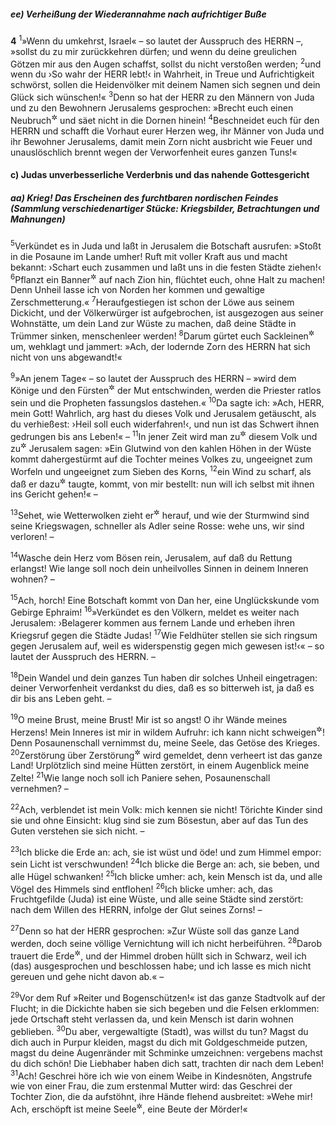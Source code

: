 ##### ee) Verheißung der Wiederannahme nach aufrichtiger Buße

__4__
<sup>1</sup>»Wenn du umkehrst, Israel« – so lautet der Ausspruch des HERRN –, »sollst du zu mir zurückkehren dürfen; und wenn du deine greulichen Götzen mir aus den Augen schaffst, sollst du nicht verstoßen werden;
<sup>2</sup>und wenn du ›So wahr der HERR lebt!‹ in Wahrheit, in Treue und Aufrichtigkeit schwörst, sollen die Heidenvölker mit deinem Namen sich segnen und dein Glück sich wünschen!«
<sup>3</sup>Denn so hat der HERR zu den Männern von Juda und zu den Bewohnern Jerusalems gesprochen: »Brecht euch einen Neubruch<sup title="= brecht das Brachland eurer Herzen um">&#x2732;</sup> und säet nicht in die Dornen hinein!
<sup>4</sup>Beschneidet euch für den HERRN und schafft die Vorhaut eurer Herzen weg, ihr Männer von Juda und ihr Bewohner Jerusalems, damit mein Zorn nicht ausbricht wie Feuer und unauslöschlich brennt wegen der Verworfenheit eures ganzen Tuns!«

#### c) Judas unverbesserliche Verderbnis und das nahende Gottesgericht

##### aa) Krieg! Das Erscheinen des furchtbaren nordischen Feindes (Sammlung verschiedenartiger Stücke: Kriegsbilder, Betrachtungen und Mahnungen)

<sup>5</sup>Verkündet es in Juda und laßt in Jerusalem die Botschaft ausrufen: »Stoßt in die Posaune im Lande umher! Ruft mit voller Kraft aus und macht bekannt: ›Schart euch zusammen und laßt uns in die festen Städte ziehen!‹
<sup>6</sup>Pflanzt ein Banner<sup title="oder: Panier">&#x2732;</sup> auf nach Zion hin, flüchtet euch, ohne Halt zu machen! Denn Unheil lasse ich von Norden her kommen und gewaltige Zerschmetterung.«
<sup>7</sup>Heraufgestiegen ist schon der Löwe aus seinem Dickicht, und der Völkerwürger ist aufgebrochen, ist ausgezogen aus seiner Wohnstätte, um dein Land zur Wüste zu machen, daß deine Städte in Trümmer sinken, menschenleer werden!
<sup>8</sup>Darum gürtet euch Sackleinen<sup title="= Trauergewänder">&#x2732;</sup> um, wehklagt und jammert: »Ach, der lodernde Zorn des HERRN hat sich nicht von uns abgewandt!«

<sup>9</sup>»An jenem Tage« – so lautet der Ausspruch des HERRN – »wird dem Könige und den Fürsten<sup title="oder: obersten Beamten">&#x2732;</sup> der Mut entschwinden, werden die Priester ratlos sein und die Propheten fassungslos dastehen.«
<sup>10</sup>Da sagte ich: »Ach, HERR, mein Gott! Wahrlich, arg hast du dieses Volk und Jerusalem getäuscht, als du verhießest: ›Heil soll euch widerfahren!‹, und nun ist das Schwert ihnen gedrungen bis ans Leben!« –
<sup>11</sup>In jener Zeit wird man zu<sup title="oder: von">&#x2732;</sup> diesem Volk und zu<sup title="oder: von">&#x2732;</sup> Jerusalem sagen: »Ein Glutwind von den kahlen Höhen in der Wüste kommt dahergestürmt auf die Tochter meines Volkes zu, ungeeignet zum Worfeln und ungeeignet zum Sieben des Korns,
<sup>12</sup>ein Wind zu scharf, als daß er dazu<sup title="= für beides">&#x2732;</sup> taugte, kommt, von mir bestellt: nun will ich selbst mit ihnen ins Gericht gehen!« –

<sup>13</sup>Sehet, wie Wetterwolken zieht er<sup title="d.h. der Löwe = der Feind">&#x2732;</sup> herauf, und wie der Sturmwind sind seine Kriegswagen, schneller als Adler seine Rosse: wehe uns, wir sind verloren! –

<sup>14</sup>Wasche dein Herz vom Bösen rein, Jerusalem, auf daß du Rettung erlangst! Wie lange soll noch dein unheilvolles Sinnen in deinem Inneren wohnen? –

<sup>15</sup>Ach, horch! Eine Botschaft kommt von Dan her, eine Unglückskunde vom Gebirge Ephraim!
<sup>16</sup>»Verkündet es den Völkern, meldet es weiter nach Jerusalem: ›Belagerer kommen aus fernem Lande und erheben ihren Kriegsruf gegen die Städte Judas!
<sup>17</sup>Wie Feldhüter stellen sie sich ringsum gegen Jerusalem auf, weil es widerspenstig gegen mich gewesen ist!‹« – so lautet der Ausspruch des HERRN. –

<sup>18</sup>Dein Wandel und dein ganzes Tun haben dir solches Unheil eingetragen: deiner Verworfenheit verdankst du dies, daß es so bitterweh ist, ja daß es dir bis ans Leben geht. –

<sup>19</sup>O meine Brust, meine Brust! Mir ist so angst! O ihr Wände meines Herzens! Mein Inneres ist mir in wildem Aufruhr: ich kann nicht schweigen<sup title="oder: mich nicht beruhigen">&#x2732;</sup>! Denn Posaunenschall vernimmst du, meine Seele, das Getöse des Krieges.
<sup>20</sup>Zerstörung über Zerstörung<sup title="= Schlag auf Schlag">&#x2732;</sup> wird gemeldet, denn verheert ist das ganze Land! Urplötzlich sind meine Hütten zerstört, in einem Augenblick meine Zelte!
<sup>21</sup>Wie lange noch soll ich Paniere sehen, Posaunenschall vernehmen? –

<sup>22</sup>Ach, verblendet ist mein Volk: mich kennen sie nicht! Törichte Kinder sind sie und ohne Einsicht: klug sind sie zum Bösestun, aber auf das Tun des Guten verstehen sie sich nicht. –

<sup>23</sup>Ich blicke die Erde an: ach, sie ist wüst und öde! und zum Himmel empor: sein Licht ist verschwunden!
<sup>24</sup>Ich blicke die Berge an: ach, sie beben, und alle Hügel schwanken!
<sup>25</sup>Ich blicke umher: ach, kein Mensch ist da, und alle Vögel des Himmels sind entflohen!
<sup>26</sup>Ich blicke umher: ach, das Fruchtgefilde (Juda) ist eine Wüste, und alle seine Städte sind zerstört: nach dem Willen des HERRN, infolge der Glut seines Zorns! –

<sup>27</sup>Denn so hat der HERR gesprochen: »Zur Wüste soll das ganze Land werden, doch seine völlige Vernichtung will ich nicht herbeiführen.
<sup>28</sup>Darob trauert die Erde<sup title="oder: das Land">&#x2732;</sup>, und der Himmel droben hüllt sich in Schwarz, weil ich (das) ausgesprochen und beschlossen habe; und ich lasse es mich nicht gereuen und gehe nicht davon ab.« –

<sup>29</sup>Vor dem Ruf »Reiter und Bogenschützen!« ist das ganze Stadtvolk auf der Flucht; in die Dickichte haben sie sich begeben und die Felsen erklommen: jede Ortschaft steht verlassen da, und kein Mensch ist darin wohnen geblieben.
<sup>30</sup>Du aber, vergewaltigte (Stadt), was willst du tun? Magst du dich auch in Purpur kleiden, magst du dich mit Goldgeschmeide putzen, magst du deine Augenränder mit Schminke umzeichnen: vergebens machst du dich schön! Die Liebhaber haben dich satt, trachten dir nach dem Leben!
<sup>31</sup>Ach! Geschrei höre ich wie von einem Weibe in Kindesnöten, Angstrufe wie von einer Frau, die zum erstenmal Mutter wird: das Geschrei der Tochter Zion, die da aufstöhnt, ihre Hände flehend ausbreitet: »Wehe mir! Ach, erschöpft ist meine Seele<sup title="oder: mein Leben">&#x2732;</sup>, eine Beute der Mörder!«